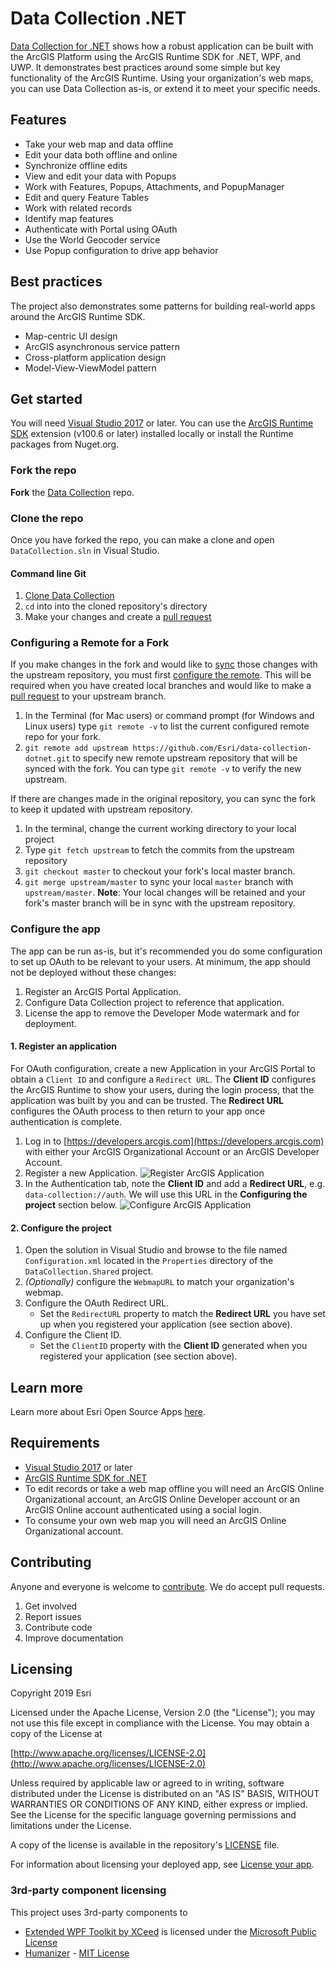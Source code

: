 # Data Collection .NET

[Data Collection for .NET](https://developers.arcgis.com/example-apps/data-collection-dotnet/) shows how a robust application can be built with the ArcGIS Platform using the ArcGIS Runtime SDK for .NET, WPF, and UWP. It demonstrates best practices around some simple but key functionality of the ArcGIS Runtime. Using your organization's web maps, you can use Data Collection as-is, or extend it to meet your specific needs.

## Features

* Take your web map and data offline
* Edit your data both offline and online
* Synchronize offline edits
* View and edit your data with Popups
* Work with Features, Popups, Attachments, and PopupManager
* Edit and query Feature Tables
* Work with related records
* Identify map features
* Authenticate with Portal using OAuth
* Use the World Geocoder service
* Use Popup configuration to drive app behavior

## Best practices

The project also demonstrates some patterns for building real-world apps around the ArcGIS Runtime SDK.

* Map-centric UI design
* ArcGIS asynchronous service pattern
* Cross-platform application design
* Model-View-ViewModel pattern

## Get started

You will need [Visual Studio 2017](https://visualstudio.microsoft.com/downloads/) or later. You can use the [ArcGIS Runtime SDK](https://developers.arcgis.com/downloads/apis-and-sdks?product=net) extension (v100.6 or later) installed locally or install the Runtime packages from Nuget.org.

### Fork the repo

**Fork** the [Data Collection](https://github.com/Esri/data-collection-dotnet/fork) repo.

### Clone the repo

Once you have forked the repo, you can make a clone and open `DataCollection.sln` in Visual Studio.

#### Command line Git

1. [Clone Data Collection](https://help.github.com/articles/fork-a-repo/#step-2-create-a-local-clone-of-your-fork)
2. `cd` into into the cloned repository's directory
3. Make your changes and create a [pull request](https://help.github.com/articles/creating-a-pull-request)

### Configuring a Remote for a Fork

If you make changes in the fork and would like to [sync](https://help.github.com/articles/syncing-a-fork/) those changes with the upstream repository, you must first [configure the remote](https://help.github.com/articles/configuring-a-remote-for-a-fork/). This will be required when you have created local branches and would like to make a [pull request](https://help.github.com/articles/creating-a-pull-request) to your upstream branch.

1. In the Terminal (for Mac users) or command prompt (for Windows and Linux users) type `git remote -v` to list the current configured remote repo for your fork.
2. `git remote add upstream https://github.com/Esri/data-collection-dotnet.git` to specify new remote upstream repository that will be synced with the fork. You can type `git remote -v` to verify the new upstream.

If there are changes made in the original repository, you can sync the fork to keep it updated with upstream repository.

1. In the terminal, change the current working directory to your local project
2. Type `git fetch upstream` to fetch the commits from the upstream repository
3. `git checkout master` to checkout your fork's local master branch.
4. `git merge upstream/master` to sync your local `master` branch with `upstream/master`. **Note**: Your local changes will be retained and your fork's master branch will be in sync with the upstream repository.

### Configure the app

The app can be run as-is, but it's recommended you do some configuration to set up OAuth to be relevant to your users. At minimum, the app should not be deployed without these changes:

1. Register an ArcGIS Portal Application.
2. Configure Data Collection project to reference that application.
3. License the app to remove the Developer Mode watermark and for deployment.

#### 1. Register an application

For OAuth configuration, create a new Application in your ArcGIS Portal to obtain a `Client ID` and configure a `Redirect URL`. The **Client ID** configures the ArcGIS Runtime to show your users, during the login process, that the application was built by you and can be trusted. The **Redirect URL** configures the OAuth process to then return to your app once authentication is complete.

1. Log in to [https://developers.arcgis.com](https://developers.arcgis.com) with either your ArcGIS Organizational Account or an ArcGIS Developer Account.
2. Register a new Application. ![Register ArcGIS Application](https://user-images.githubusercontent.com/20545379/48228207-6885e500-e359-11e8-99dd-fe528dc50875.png)
3. In the Authentication tab, note the **Client ID** and add a **Redirect URL**, e.g. `data-collection://auth`. We will use this URL in the **Configuring the project** section below. ![Configure ArcGIS Application](https://user-images.githubusercontent.com/20545379/48228212-6de32f80-e359-11e8-9404-aa50858f7cb3.png)

#### 2. Configure the project

1. Open the solution in Visual Studio and browse to the file named `Configuration.xml` located in the `Properties` directory of the  `DataCollection.Shared` project.
2. _(Optionally)_ configure the `WebmapURL` to match your organization's webmap.
3. Configure the OAuth Redirect URL.
   * Set the `RedirectURL` property to match the **Redirect URL** you have set up when you registered your application (see section above).
4. Configure the Client ID.
   * Set the `ClientID` property with the **Client ID** generated when you registered your application (see section above).

## Learn more

Learn more about Esri Open Source Apps [here](https://developers.arcgis.com/example-apps).

## Requirements

* [Visual Studio 2017](https://visualstudio.microsoft.com/downloads/) or later
* [ArcGIS Runtime SDK for .NET](https://developers.arcgis.com/downloads/apis-and-sdks?product=net)
* To edit records or take a web map offline you will need an ArcGIS Online Organizational account, an ArcGIS Online Developer account or an ArcGIS Online account authenticated using a social login.
* To consume your own web map you will need an ArcGIS Online Organizational account.

## Contributing

Anyone and everyone is welcome to [contribute](CONTRIBUTING.md). We do accept pull requests.

1. Get involved
2. Report issues
3. Contribute code
4. Improve documentation

## Licensing

Copyright 2019 Esri

Licensed under the Apache License, Version 2.0 (the "License"); you may not use this file except in compliance with the License. You may obtain a copy of the License at

[http://www.apache.org/licenses/LICENSE-2.0](http://www.apache.org/licenses/LICENSE-2.0)

Unless required by applicable law or agreed to in writing, software distributed under the License is distributed on an "AS IS" BASIS, WITHOUT WARRANTIES OR CONDITIONS OF ANY KIND, either express or implied. See the License for the specific language governing permissions and limitations under the License.

A copy of the license is available in the repository's [LICENSE](LICENSE) file.

For information about licensing your deployed app, see [License your app](https://developers.arcgis.com/net/latest/wpf/guide/license-your-app.htm).

### 3rd-party component licensing

This project uses 3rd-party components to 

* [Extended WPF Toolkit by XCeed](https://github.com/xceedsoftware/wpftoolkit) is licensed under the [Microsoft Public License](https://github.com/xceedsoftware/wpftoolkit/blob/master/license.md)
* [Humanizer](https://github.com/Humanizr/Humanizer) - [MIT License](https://github.com/Humanizr/Humanizer/blob/master/LICENSE)
